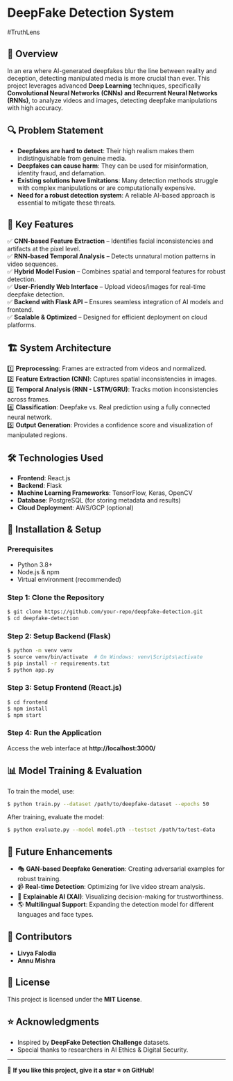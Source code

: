
# DeepFake Detection System
#TruthLens

## 📌 Overview
In an era where AI-generated deepfakes blur the line between reality and deception, detecting manipulated media is more crucial than ever. This project leverages advanced **Deep Learning** techniques, specifically **Convolutional Neural Networks (CNNs) and Recurrent Neural Networks (RNNs)**, to analyze videos and images, detecting deepfake manipulations with high accuracy.

## 🔍 Problem Statement
- **Deepfakes are hard to detect**: Their high realism makes them indistinguishable from genuine media.
- **Deepfakes can cause harm**: They can be used for misinformation, identity fraud, and defamation.
- **Existing solutions have limitations**: Many detection methods struggle with complex manipulations or are computationally expensive.
- **Need for a robust detection system**: A reliable AI-based approach is essential to mitigate these threats.

## 🚀 Key Features
✅ **CNN-based Feature Extraction** – Identifies facial inconsistencies and artifacts at the pixel level.  
✅ **RNN-based Temporal Analysis** – Detects unnatural motion patterns in video sequences.  
✅ **Hybrid Model Fusion** – Combines spatial and temporal features for robust detection.  
✅ **User-Friendly Web Interface** – Upload videos/images for real-time deepfake detection.  
✅ **Backend with Flask API** – Ensures seamless integration of AI models and frontend.  
✅ **Scalable & Optimized** – Designed for efficient deployment on cloud platforms.  

## 🏗️ System Architecture
1️⃣ **Preprocessing**: Frames are extracted from videos and normalized.  
2️⃣ **Feature Extraction (CNN)**: Captures spatial inconsistencies in images.  
3️⃣ **Temporal Analysis (RNN - LSTM/GRU)**: Tracks motion inconsistencies across frames.  
4️⃣ **Classification**: Deepfake vs. Real prediction using a fully connected neural network.  
5️⃣ **Output Generation**: Provides a confidence score and visualization of manipulated regions.  

## 🛠️ Technologies Used
- **Frontend**: React.js
- **Backend**: Flask
- **Machine Learning Frameworks**: TensorFlow, Keras, OpenCV
- **Database**: PostgreSQL (for storing metadata and results)
- **Cloud Deployment**: AWS/GCP (optional)

## 🏁 Installation & Setup
### Prerequisites
- Python 3.8+
- Node.js & npm
- Virtual environment (recommended)

### Step 1: Clone the Repository
```sh
$ git clone https://github.com/your-repo/deepfake-detection.git
$ cd deepfake-detection
```

### Step 2: Setup Backend (Flask)
```sh
$ python -m venv venv
$ source venv/bin/activate  # On Windows: venv\Scripts\activate
$ pip install -r requirements.txt
$ python app.py
```

### Step 3: Setup Frontend (React.js)
```sh
$ cd frontend
$ npm install
$ npm start
```

### Step 4: Run the Application
Access the web interface at **http://localhost:3000/**

## 📊 Model Training & Evaluation
To train the model, use:
```sh
$ python train.py --dataset /path/to/deepfake-dataset --epochs 50
```
After training, evaluate the model:
```sh
$ python evaluate.py --model model.pth --testset /path/to/test-data
```

## 📌 Future Enhancements
- 🎭 **GAN-based Deepfake Generation**: Creating adversarial examples for robust training.
- 📹 **Real-time Detection**: Optimizing for live video stream analysis.
- 🔬 **Explainable AI (XAI)**: Visualizing decision-making for trustworthiness.
- 🌎 **Multilingual Support**: Expanding the detection model for different languages and face types.

## 🤝 Contributors
- **Livya Falodia**   
- **Annu Mishra**

## 📜 License
This project is licensed under the **MIT License**.

## ⭐ Acknowledgments
- Inspired by **DeepFake Detection Challenge** datasets.
- Special thanks to researchers in AI Ethics & Digital Security.

---
📌 **If you like this project, give it a star ⭐ on GitHub!**

